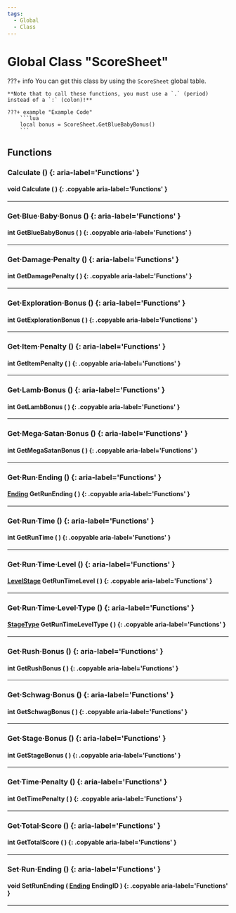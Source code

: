 ```yaml
---
tags:
  - Global
  - Class
---
```

# Global Class "ScoreSheet"

???+ info
    You can get this class by using the `ScoreSheet` global table.

    **Note that to call these functions, you must use a `.` (period) instead of a `:` (colon)!**
    
    ???+ example "Example Code"
        ```lua
        local bonus = ScoreSheet.GetBlueBabyBonus()
        ```
       
## Functions

### Calculate () {: aria-label='Functions' }
#### void Calculate ( ) {: .copyable aria-label='Functions' }

___
### Get·Blue·Baby·Bonus () {: aria-label='Functions' }
#### int GetBlueBabyBonus ( ) {: .copyable aria-label='Functions' }

___
### Get·Damage·Penalty () {: aria-label='Functions' }
#### int GetDamagePenalty ( ) {: .copyable aria-label='Functions' }

___
### Get·Exploration·Bonus () {: aria-label='Functions' }
#### int GetExplorationBonus ( ) {: .copyable aria-label='Functions' }

___
### Get·Item·Penalty () {: aria-label='Functions' }
#### int GetItemPenalty ( ) {: .copyable aria-label='Functions' }

___
### Get·Lamb·Bonus () {: aria-label='Functions' }
#### int GetLambBonus ( ) {: .copyable aria-label='Functions' }

___
### Get·Mega·Satan·Bonus () {: aria-label='Functions' }
#### int GetMegaSatanBonus ( ) {: .copyable aria-label='Functions' }

___
### Get·Run·Ending () {: aria-label='Functions' }
#### [Ending](enums/Ending.md) GetRunEnding ( ) {: .copyable aria-label='Functions' }

___
### Get·Run·Time () {: aria-label='Functions' }
#### int GetRunTime ( ) {: .copyable aria-label='Functions' }

___
### Get·Run·Time·Level () {: aria-label='Functions' }
#### [LevelStage](https://wofsauge.github.io/IsaacDocs/rep/enums/LevelStage.html) GetRunTimeLevel ( ) {: .copyable aria-label='Functions' }

___
### Get·Run·Time·Level·Type () {: aria-label='Functions' }
#### [StageType](https://wofsauge.github.io/IsaacDocs/rep/enums/StageType.html) GetRunTimeLevelType ( ) {: .copyable aria-label='Functions' }

___
### Get·Rush·Bonus () {: aria-label='Functions' }
#### int GetRushBonus ( ) {: .copyable aria-label='Functions' }

___
### Get·Schwag·Bonus () {: aria-label='Functions' }
#### int GetSchwagBonus ( ) {: .copyable aria-label='Functions' }

___
### Get·Stage·Bonus () {: aria-label='Functions' }
#### int GetStageBonus ( ) {: .copyable aria-label='Functions' }

___
### Get·Time·Penalty () {: aria-label='Functions' }
#### int GetTimePenalty ( ) {: .copyable aria-label='Functions' }

___
### Get·Total·Score () {: aria-label='Functions' }
#### int GetTotalScore ( ) {: .copyable aria-label='Functions' }

___
### Set·Run·Ending () {: aria-label='Functions' }
#### void SetRunEnding ( [Ending](enums/Ending.md) EndingID ) {: .copyable aria-label='Functions' }

___
